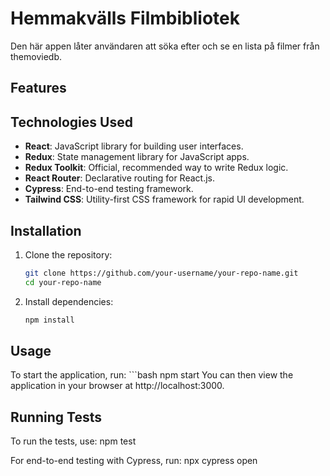# Hemmakvälls Filmbibliotek

Den här appen låter användaren att söka efter och se en lista på filmer från themoviedb. 

## Features

## Technologies Used

- **React**: JavaScript library for building user interfaces.
- **Redux**: State management library for JavaScript apps.
- **Redux Toolkit**: Official, recommended way to write Redux logic.
- **React Router**: Declarative routing for React.js.
- **Cypress**: End-to-end testing framework.
- **Tailwind CSS**: Utility-first CSS framework for rapid UI development.


## Installation

1. Clone the repository:

   ```bash
   git clone https://github.com/your-username/your-repo-name.git
   cd your-repo-name

2. Install dependencies:
    ```bash
    npm install

## Usage
To start the application, run:
    ```bash
    npm start
You can then view the application in your browser at http://localhost:3000.

## Running Tests
To run the tests, use:
    npm test

For end-to-end testing with Cypress, run:
npx cypress open
